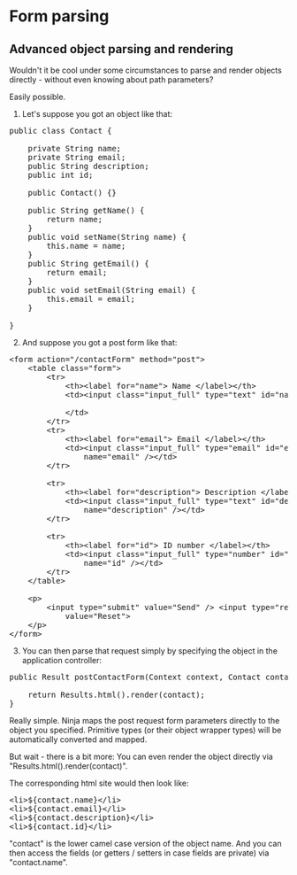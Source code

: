 Form parsing
============

Advanced object parsing and rendering
-------------------------------------

Wouldn't it be cool under some circumstances to parse and
render objects directly - without even knowing about path parameters?

Easily possible.

1) Let's suppose you got an object like that:

<pre class="prettyprint">
public class Contact {

    private String name;
    private String email;
    public String description;
    public int id;

    public Contact() {}

    public String getName() {
        return name;
    }
    public void setName(String name) {
        this.name = name;
    }
    public String getEmail() {
        return email;
    }
    public void setEmail(String email) {
        this.email = email;
    }

}  
</pre>


2) And suppose you got a post form like that:

<pre class="prettyprint">
&lt;form action=&quot;/contactForm&quot; method=&quot;post&quot;&gt;
    &lt;table class=&quot;form&quot;&gt;
        &lt;tr&gt;
            &lt;th&gt;&lt;label for=&quot;name&quot;&gt; Name &lt;/label&gt;&lt;/th&gt;
            &lt;td&gt;&lt;input class=&quot;input_full&quot; type=&quot;text&quot; id=&quot;name&quot; name=&quot;name&quot; /&gt;

            &lt;/td&gt;
        &lt;/tr&gt;
        &lt;tr&gt;
            &lt;th&gt;&lt;label for=&quot;email&quot;&gt; Email &lt;/label&gt;&lt;/th&gt;
            &lt;td&gt;&lt;input class=&quot;input_full&quot; type=&quot;email&quot; id=&quot;email&quot;
                name=&quot;email&quot; /&gt;&lt;/td&gt;
        &lt;/tr&gt;

        &lt;tr&gt;
            &lt;th&gt;&lt;label for=&quot;description&quot;&gt; Description &lt;/label&gt;&lt;/th&gt;
            &lt;td&gt;&lt;input class=&quot;input_full&quot; type=&quot;text&quot; id=&quot;description&quot;
                name=&quot;description&quot; /&gt;&lt;/td&gt;
        &lt;/tr&gt;
        
        &lt;tr&gt;
            &lt;th&gt;&lt;label for=&quot;id&quot;&gt; ID number &lt;/label&gt;&lt;/th&gt;
            &lt;td&gt;&lt;input class=&quot;input_full&quot; type=&quot;number&quot; id=&quot;id&quot;
                name=&quot;id&quot; /&gt;&lt;/td&gt;
        &lt;/tr&gt;
    &lt;/table&gt;

    &lt;p&gt;
        &lt;input type=&quot;submit&quot; value=&quot;Send&quot; /&gt; &lt;input type=&quot;reset&quot;
            value=&quot;Reset&quot;&gt;
    &lt;/p&gt;
&lt;/form&gt;
</pre>

3) You can then parse that request simply by specifying the object in the application controller:

<pre class="prettyprint">
public Result postContactForm(Context context, Contact contact) {

    return Results.html().render(contact);
}
</pre>


Really simple. Ninja maps the post request form parameters directly to the object you specified. Primitive types 
(or their object wrapper types) will be automatically converted and mapped.


But wait - there is a bit more: You can even render the object directly via "Results.html().render(contact)".

The corresponding html site would then look like:

<pre class="prettyprint">
&lt;li&gt;${contact.name}&lt;/li&gt;
&lt;li&gt;${contact.email}&lt;/li&gt;
&lt;li&gt;${contact.description}&lt;/li&gt;
&lt;li&gt;${contact.id}&lt;/li&gt;
</pre>

"contact" is the lower camel case version of the object name. And you can then access the fields (or getters / setters in case
fields are private) via "contact.name".
